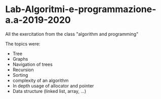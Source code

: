 # Lab-Algoritmi-e-programmazione-a.a-2019-2020

All the exercitation from the class "algorithm and programming"

The topics were:
  
  - Tree
  - Graphs
  - Navigation of trees
  - Recursion
  - Sorting
  - complexity of an algorithm
  - In depth usage of allocator and pointer
  - Data structure (linked list, array, ...)
